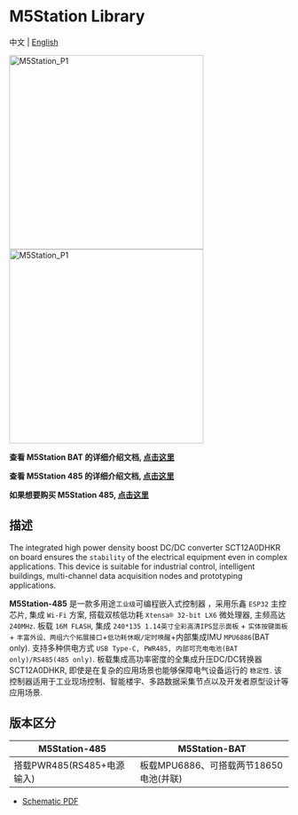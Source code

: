 # M5Station Library

中文 | [English](README_cn.md)


<img src="https://static-cdn.m5stack.com/resource/docs/products/core/station_bat/station_bat_01.webp" alt="M5Station_P1" width="350" height="350">
<img src="https://static-cdn.m5stack.com/resource/docs/products/core/station_485/station_485_01.webp" alt="M5Station_P1" width="350" height="350">

**查看 M5Station BAT 的详细介绍文档, [点击这里](https://docs.m5stack.com/zh_CN/core/m5station_bat)**

**查看 M5Station 485 的详细介绍文档, [点击这里](https://docs.m5stack.com/zh_CN/core/m5station_485)**

**如果想要购买 M5Station 485, [点击这里](https://m.tb.cn/h.fzLB7RG?tk=1Ukd2HWjTqZ)**

## 描述

The integrated high power density boost DC/DC converter SCT12A0DHKR on board ensures the `stability` of the electrical equipment even in complex applications. This device is suitable for industrial control, intelligent buildings, multi-channel data acquisition nodes and prototyping applications.

**M5Station-485** 是一款多用途`工业级`可编程嵌入式控制器 ，采用乐鑫 `ESP32` 主控芯片, 集成 `Wi-Fi` 方案, 搭载双核低功耗 `Xtensa® 32-bit LX6` 微处理器, 主频高达 `240MHz`. 板载 `16M FLASH`, 集成 `240*135 1.14英寸全彩高清IPS显示面板` + `实体按键面板` + `丰富外设、两组六个拓展接口`+`低功耗休眠/定时唤醒`+内部集成IMU `MPU6886`(BAT only). 支持多种供电方式 `USB Type-C, PWR485, 内部可充电电池(BAT only)/RS485(485 only)`. 板载集成高功率密度的全集成升压DC/DC转换器SCT12A0DHKR, 即使是在复杂的应用场景也能够保障电气设备运行的 `稳定性`. 该控制器适用于工业现场控制、智能楼宇、多路数据采集节点以及开发者原型设计等应用场景.


## 版本区分

| M5Station-485              | M5Station-BAT                          |
| -------------------------- | -------------------------------------- |
| 搭载PWR485(RS485+电源输入) | 板载MPU6886、可搭载两节18650电池(并联) |

- [Schematic PDF](https://m5stack.oss-cn-shenzhen.aliyuncs.com/resource/docs/schematic/Core/M5Station_v1.2.pdf)


<!-- ## More Information

**UIFlow Quick Start**: [Click Here](https://docs.m5stack.com/en/quick_start/core2/uiflow)

**MicroPython API**: [Click Here](https://docs.m5stack.com/en/quick_start/core2/mpy)

**Arduino IDE Development**: [Click Here](https://docs.m5stack.com/en/quick_start/core2/arduino)

**M5Core2 Arduino API**: [Click Here](https://docs.m5stack.com/en/api/core2/axp192_core2)

**PinMap**: [Click Here](https://docs.m5stack.com/en/core/core2) -->
